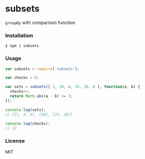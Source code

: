 # subsets

`groupBy` with comparison function.

### Installation

    $ npm i subsets

### Usage

```js
var subsets = require('subsets');

var checks = 0;

var sets = subsets([ 1, 10, 4, 25, 26, 6 ], function(a, b) {
  checks++;
  return Math.abs(a - b) <= 3;
});

console.log(sets);
// [[1, 4, 6], [10], [25, 26]]

console.log(checks);
// 12
```

### License

MIT
